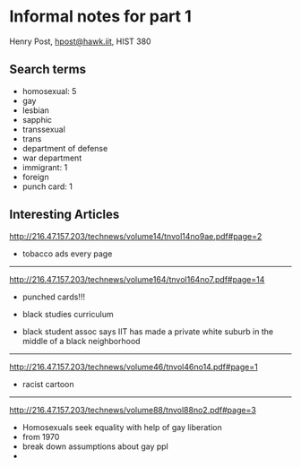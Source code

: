 # Informal notes for part 1

Henry Post, hpost@hawk.iit, HIST 380

## Search terms
- homosexual: 5
- gay
- lesbian
- sapphic
- transsexual
- trans
- department of defense
- war department
- immigrant: 1
- foreign
- punch card: 1

## Interesting Articles

http://216.47.157.203/technews/volume14/tnvol14no9ae.pdf#page=2
- tobacco ads every page

---

http://216.47.157.203/technews/volume164/tnvol164no7.pdf#page=14
- punched cards!!!

- black studies curriculum

- black student assoc says IIT has made a private white suburb in the middle of
  a black neighborhood

---

http://216.47.157.203/technews/volume46/tnvol46no14.pdf#page=1
- racist cartoon

---

http://216.47.157.203/technews/volume88/tnvol88no2.pdf#page=3
- Homosexuals seek equality with help of gay liberation
- from 1970
- break down assumptions about gay ppl
-
